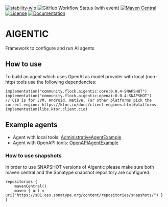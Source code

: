 [![stability-wip](https://img.shields.io/badge/stability-wip-lightgrey.svg)](https://github.com/mkenney/software-guides/blob/master/STABILITY-BADGES.md#work-in-progress)
![GitHub Workflow Status (with event)](https://img.shields.io/github/actions/workflow/status/flock-community/aigentic/build.yml)
[![Maven Central](https://img.shields.io/maven-central/v/community.flock.aigentic/http-tools?color=blue&label=Download)](https://central.sonatype.com/namespace/community.flock.aigentic)
[![License](https://img.shields.io/github/license/flock-community/aigentic?color=yellow)](LICENSE)
[![Documentation](https://img.shields.io/badge/docs-api-a97bff.svg?logo=kotlin)](https://flock-community.github.io/aigentic/)

# AIGENTIC

Framework to configure and run AI agents


## How to use

To build an agent which uses OpenAI as model provider with local (non-http) tools use the following dependencies:

```
implementation("community.flock.aigentic:core:0.0.4-SNAPSHOT")
implementation("community.flock.aigentic:openai:0.0.4-SNAPSHOT")
// CIO is for JVM, Android, Native. For other platforms pick the correct engine: https://ktor.io/docs/client-engines.html#platforms
implementation(libs.ktor.client.cio)
```

## Example agents

- Agent with local tools: [AdministrativeAgentExample](src/example/src/commonMain/kotlin/community/flock/aigentic/example/AdministrativeAgentExample.kt)
- Agent with OpenAPI tools: [OpenAPIAgentExample](src/example/src/commonMain/kotlin/community/flock/aigentic/example/OpenAPIAgentExample.kt)

### How to use snapshots

In order to use SNAPSHOT versions of Aigentic please make sure both maven central and the Sonatype snapshot repository are configured:

```
repositories {
    mavenCentral()
    maven { url = uri("https://s01.oss.sonatype.org/content/repositories/snapshots/") }
}
```